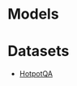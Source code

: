 # Models

# Datasets
- [HotpotQA](https://github.com/gaoisbest/NLP-Projects/blob/master/Machine_reading_comprehension/materials_papers/HOTPOTQA.pdf)
